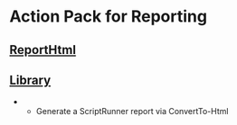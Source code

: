 # Action Pack for Reporting

## [ReportHtml](./ReportHtml)

## [Library](./_LIB_)

+ + Generate a ScriptRunner report via ConvertTo-Html 